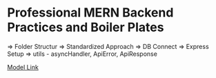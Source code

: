 # Professional MERN Backend Practices and Boiler Plates

=> Folder Structur
=> Standardized Approach
=> DB Connect
=> Express Setup
=> utils - asyncHandler, ApiError, ApiResponse

[Model Link](https://app.eraser.io/workspace/YtPqZ1VogxGy1jzIDkzj)